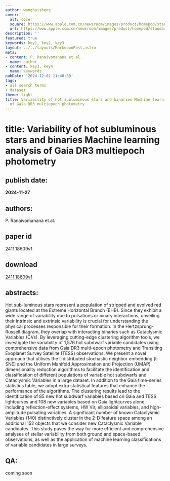 ```yaml
---
author: wanghaisheng
cover:
  alt: cover
  square: https://www.apple.com.cn/newsroom/images/product/homepod/standard/Apple-HomePod-hero-230118_big.jpg.large_2x.jpg
  url: https://www.apple.com.cn/newsroom/images/product/homepod/standard/Apple-HomePod-hero-230118_big.jpg.large_2x.jpg
description: ''
featured: true
keywords: key1, key2, key3
layout: ../../layouts/MarkdownPost.astro
meta:
- content: P. Ranaivomanana et.al.
  name: author
- content: key3, key4
  name: keywords
pubDate: '2024-12-02 11:40:39'
tags:
- all search terms
- dataset
theme: light
title: Variability of hot subluminous stars and binaries Machine learning analysis
  of Gaia DR3 multiepoch photometry
---
```


# title: Variability of hot subluminous stars and binaries Machine learning analysis of Gaia DR3 multiepoch photometry 
## publish date: 
**2024-11-27** 
## authors: 
  P. Ranaivomanana et.al. 
## paper id
2411.18609v1
## download
[2411.18609v1](http://arxiv.org/abs/2411.18609v1)
## abstracts:
Hot sub-luminous stars represent a population of stripped and evolved red giants located at the Extreme Horizontal Branch (EHB). Since they exhibit a wide range of variability due to pulsations or binary interactions, unveiling their intrinsic and extrinsic variability is crucial for understanding the physical processes responsible for their formation. In the Hertzsprung-Russell diagram, they overlap with interacting binaries such as Cataclysmic Variables (CVs). By leveraging cutting-edge clustering algorithm tools, we investigate the variability of 1,576 hot subdwarf variable candidates using comprehensive data from Gaia DR3 multi-epoch photometry and Transiting Exoplanet Survey Satellite (TESS) observations. We present a novel approach that utilises the t-distributed stochastic neighbor embedding (t-SNE) and the Uniform Manifold Approximation and Projection (UMAP) dimensionality reduction algorithms to facilitate the identification and classification of different populations of variable hot subdwarfs and Cataclysmic Variables in a large dataset. In addition to the Gaia time-series statistics table, we adopt extra statistical features that enhance the performance of the algorithms. The clustering results lead to the identification of 85 new hot subdwarf variables based on Gaia and TESS lightcurves and 108 new variables based on Gaia lightcurves alone, including reflection-effect systems, HW Vir, ellipsoidal variables, and high-amplitude pulsating variables. A significant number of known Cataclysmic Variables (140) distinctively cluster in the 2-D feature space among an additional 152 objects that we consider new Cataclysmic Variable candidates. This study paves the way for more efficient and comprehensive analyses of stellar variability from both ground and space-based observations, as well as the application of machine learning classifications of variable candidates in large surveys.
## QA:
coming soon
